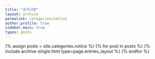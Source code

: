 ```yaml
---
title: "공지사항"
layout: archive
permalink: categories/notice
author_profile: true
sidebar_main: true
types: posts
---
```



{% assign posts = site.categories.notice %}
{% for post in posts %} {% include archive-single.html type=page.entries_layout %} {% endfor %}